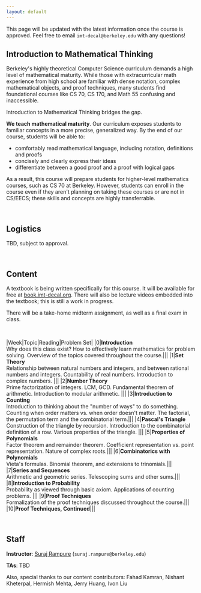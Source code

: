 ```yaml
---
layout: default
---
```


This page will be updated with the latest information once the course is approved. Feel free to email `imt-decal@berkeley.edu` with any questions!

## Introduction to Mathematical Thinking

Berkeley's highly theoretical Computer Science curriculum demands a high level of mathematical maturity. While those with extracurricular math experience from high school are familiar with dense notation, complex mathematical objects, and proof techniques, many students find foundational courses like CS 70, CS 170, and Math 55 confusing and inaccessible. 

Introduction to Mathematical Thinking bridges the gap. 

**We teach mathematical maturity**. Our curriculum exposes students to familiar concepts in a more precise, generalized way. By the end of our course, students will be able to:

* comfortably read mathematical language, including notation, definitions and proofs
* concisely and clearly express their ideas
* differentiate between a good proof and a proof with logical gaps

As a result, this course will prepare students for higher-level mathematics courses, such as CS 70 at Berkeley. However, students can enroll in the course even if they aren't planning on taking these courses or are not in CS/EECS; these skills and concepts are highly transferrable. 

<br>

## Logistics

TBD, subject to approval.

<br>

## Content

A textbook is being written specifically for this course. It will be available for free at [book.imt-decal.org](https://introduction-to-mathematical-t.gitbooks.io/book/content/). There will also be lecture videos embedded into the textbook; this is still a work in progress.

There will be a take-home midterm assignment, as well as a final exam in class. 

<br>

|Week|Topic|Reading|Problem Set|
|0|**Introduction** <br>Why does this class exist? How to effectively learn mathematics for problem solving. Overview of the topics covered throughout the course.|||
|1|**Set Theory** <br>Relationship between natural numbers and integers, and between rational numbers and integers. Countability of real numbers. Introduction to complex numbers. |||
|2|**Number Theory** <br>Prime factorization of integers. LCM, GCD. Fundamental theorem of arithmetic. Introduction to modular arithmetic. |||
|3|**Introduction to Counting** <br>Introduction to thinking about the "number of ways" to do something. Counting when order matters vs. when order doesn't matter. The factorial, the permutation term and the combinatorial term.|||
|4|**Pascal's Triangle** <br>Construction of the triangle by recursion. Introduction to the combinatorial definition of a row. Various properties of the triangle. |||
|5|**Properties of Polynomials** <br>Factor theorem and remainder theorem. Coefficient representation vs. point representation. Nature of complex roots.|||
|6|**Combinatorics with Polynomials** <br>Vieta's formulas. Binomial theorem, and extensions to trinomials.|||
|7|**Series and Sequences** <br>Arithmetic and geometric series. Telescoping sums and other sums.|||
|8|**Introduction to Probability** <br>Probability as viewed through basic axiom. Applications of counting problems. |||
|9|**Proof Techniques** <br>Formalization of the proof techniques discussed throughout the course.|||
|10|**Proof Techniques, Continued**|||

<br>

## Staff

**Instructor**: [Suraj Rampure](http://surajrampure.com) (`suraj.rampure@berkeley.edu`)

**TAs**: TBD

Also, special thanks to our content contributors: Fahad Kamran, Nishant Kheterpal, Hermish Mehta, Jerry Huang, Ivon Liu

